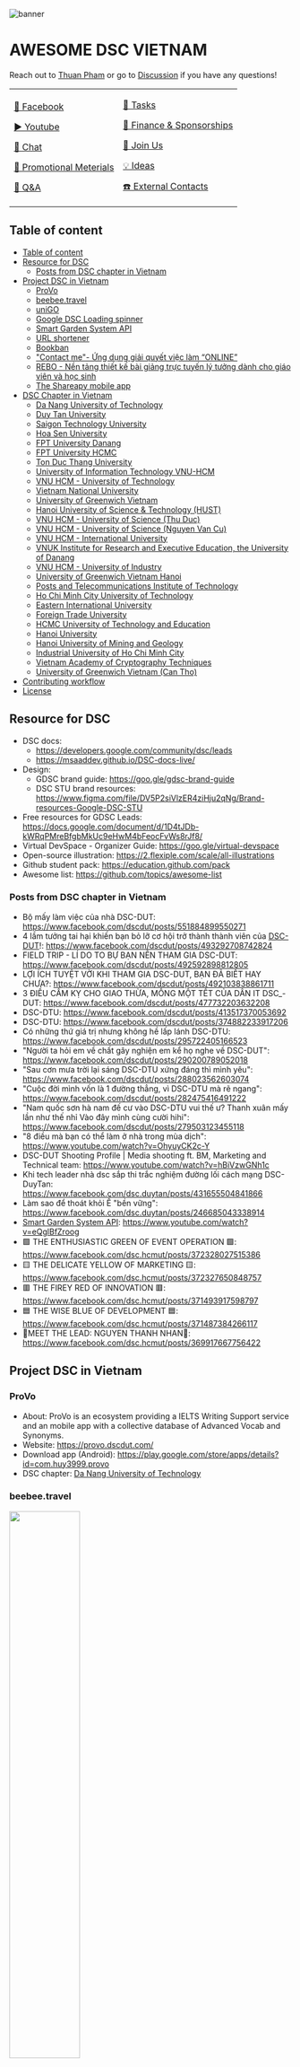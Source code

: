 ![banner](./img/banner.png)

# AWESOME DSC VIETNAM

Reach out to [Thuan Pham](https://github.com/thuanpham2311) or go to [Discussion](https://github.com/dsc-stu/dsc-stu/discussions) if you have any questions!

<table>
    <tr>
        <td>
        <a href="https://www.facebook.com/dscstu/"><p>📰 Facebook</p></a>
        <a href="https://www.youtube.com/channel/UCjjkz2HwC-Ud6_o8fdD3isA/"><p>▶️ Youtube</p></a>
        <a href="https://discord.gg/p92uD3F4He"><p>💬 Chat</p></a>
        <a href="https://github.com/dsc-stu/dsc-stu/blob/main/promotionalMeterials.md"><p>📢 Promotional Meterials</p></a>
        <a href="https://github.com/dsc-stu/dsc-stu/discussions/categories/q-a"><p>🙏 Q&A</p></a>
        </td>
        <td>
        <a href="https://github.com/orgs/dsc-stu/projects"><p>🎒 Tasks</p></a>
        <a href="https://docs.google.com/spreadsheets/d/1x-_EVnWdRT1esPNLsMF8wJLChpMAu-XFIwa9WhLynso/edit?usp=sharing"><p>💸 Finance & Sponsorships</p></a>
        <a href="https://github.com/dsc-stu/dsc-stu/discussions/3"><p>🙌 Join Us </p></a>
        <a href="https://github.com/dsc-stu/dsc-stu/discussions/categories/ideas"><p>💡 Ideas</p></a>
        <a href="https://docs.google.com/spreadsheets/d/1uYJmHyzVsvtph7GDDy6ORQxkxb-bsLgYk2kd_oRy1D4"><p>☎️ External Contacts</p></a>
        </td>
    </tr>
</table>

## Table of content

* [Table of content](#table-of-content)
* [Resource for DSC](#resource-for-dsc)
  + [Posts from DSC chapter in Vietnam](#posts-from-dsc-chapter-in-vietnam)
* [Project DSC in Vietnam](#project-dsc-in-vietnam)
  + [ProVo](#provo)
  + [beebee.travel](#beebeetravel)
  + [uniGO](#unigo)
  + [Google DSC Loading spinner](#google-dsc-loading-spinner)
  + [Smart Garden System API](#smart-garden-system-api)
  + [URL shortener](#url-shortener)
  + [Bookban](#bookban)
  + ["Contact me"- Ứng dụng giải quyết việc làm “ONLINE”](#contact-me--ứng-dụng-giải-quyết-việc-làm-online)
  + [REBO - Nền tảng thiết kế bài giảng trực tuyến lý tưởng dành cho giáo viên và học sinh](#rebo---nền-tảng-thiết-kế-bài-giảng-trực-tuyến-lý-tưởng-dành-cho-giáo-viên-và-học-sinh)
  + [The Shareapy mobile app](#the-shareapy-mobile-app)
* [DSC Chapter in Vietnam](#dsc-chapter-in-vietnam)
  + [Da Nang University of Technology](#da-nang-university-of-technology)
  + [Duy Tan University](#duy-tan-university)
  + [Saigon Technology University](#saigon-technology-university)
  + [Hoa Sen University](#hoa-sen-university)
  + [FPT University Danang](#fpt-university-danang)
  + [FPT University HCMC](#fpt-university-hcmc)
  + [Ton Duc Thang University](#ton-duc-thang-university)
  + [University of Information Technology VNU-HCM](#university-of-information-technology-vnu-hcm)
  + [VNU HCM - University of Technology](#vnu-hcm---university-of-technology)
  + [Vietnam National University](#vietnam-national-university)
  + [University of Greenwich Vietnam](#university-of-greenwich-vietnam)
  + [Hanoi University of Science &amp; Technology (HUST)](#hanoi-university-of-science--technology-hust)
  + [VNU HCM - University of Science (Thu Duc)](#vnu-hcm---university-of-science-thu-duc)
  + [VNU HCM - University of Science (Nguyen Van Cu)](#vnu-hcm---university-of-science-nguyen-van-cu)
  + [VNU HCM - International University](#vnu-hcm---international-university)
  + [VNUK Institute for Research and Executive Education, the University of Danang](#vnuk-institute-for-research-and-executive-education-the-university-of-danang)
  + [VNU HCM - University of Industry](#vnu-hcm---university-of-industry)
  + [University of Greenwich Vietnam Hanoi](#university-of-greenwich-vietnam-hanoi)
  + [Posts and Telecommunications Institute of Technology](#posts-and-telecommunications-institute-of-technology)
  + [Ho Chi Minh City University of Technology](#ho-chi-minh-city-university-of-technology)
  + [Eastern International University](#eastern-international-university)
  + [Foreign Trade University](#foreign-trade-university)
  + [HCMC University of Technology and Education](#hcmc-university-of-technology-and-education)
  + [Hanoi University](#hanoi-university)
  + [Hanoi University of Mining and Geology](#hanoi-university-of-mining-and-geology)
  + [Industrial University of Ho Chi Minh City](#industrial-university-of-ho-chi-minh-city)
  + [Vietnam Academy of Cryptography Techniques](#vietnam-academy-of-cryptography-techniques)
  + [University of Greenwich Vietnam (Can Tho)](#university-of-greenwich-vietnam-can-tho)
* [Contributing workflow](#contributing-workflow)
* [License](#license)

## Resource for DSC

- DSC docs:
    * https://developers.google.com/community/dsc/leads
    * https://msaaddev.github.io/DSC-docs-live/
- Design:
    * GDSC brand guide: https://goo.gle/gdsc-brand-guide
    * DSC STU brand resources: https://www.figma.com/file/DV5P2siVlzER4ziHju2qNg/Brand-resources-Google-DSC-STU
- Free resources for GDSC Leads: https://docs.google.com/document/d/1D4tJDb-kWRqPMreBfgbMkUc9eHwM4bFeocFvWs8rJf8/
- Virtual DevSpace - Organizer Guide: https://goo.gle/virtual-devspace
- Open-source illustration: https://2.flexiple.com/scale/all-illustrations
- Github student pack: https://education.github.com/pack
- Awesome list: https://github.com/topics/awesome-list

### Posts from DSC chapter in Vietnam

- Bộ mấy làm việc của nhà DSC-DUT: https://www.facebook.com/dscdut/posts/551884899550271
- 4 lầm tưởng tai hại khiến bạn bỏ lỡ cơ hội trở thành thành viên của [DSC-DUT](#da-nang-university-of-technology)!: https://www.facebook.com/dscdut/posts/493292708742824
- FIELD TRIP - LÍ DO TO BỰ BẠN NÊN THAM GIA DSC-DUT: https://www.facebook.com/dscdut/posts/492592898812805
- LỢI ÍCH TUYỆT VỜI KHI THAM GIA DSC-DUT, BẠN ĐÃ BIẾT HAY CHƯA?: https://www.facebook.com/dscdut/posts/492103838861711
- 3 ĐIỀU CẤM KỴ CHO GIAO THỪA, MỒNG MỘT TẾT CỦA DÂN IT DSC_-DUT: https://www.facebook.com/dscdut/posts/477732203632208
- DSC-DTU: https://www.facebook.com/dscdut/posts/413517370053692
- DSC-DTU: https://www.facebook.com/dscdut/posts/374882233917206
- Có những thứ giá trị nhưng không hề lấp lánh DSC-DTU: https://www.facebook.com/dscdut/posts/295722405166523
- "Người ta hỏi em về chất gây nghiện em kể họ nghe về DSC-DUT": https://www.facebook.com/dscdut/posts/290200789052018
- "Sau cơn mưa trời lại sáng DSC-DTU xứng đáng thì mình yêu": https://www.facebook.com/dscdut/posts/288023562603074
- "Cuộc đời mình vốn là 1 đường thẳng, vì DSC-DTU mà rẽ ngang": https://www.facebook.com/dscdut/posts/282475416491222
- "Nam quốc sơn hà nam đế cư vào DSC-DTU vui thế ư? Thanh xuân mấy lần như thế nhỉ Vào đây mình cùng cười hihi": https://www.facebook.com/dscdut/posts/279503123455118
- "8 điều mà bạn có thể làm ở nhà trong mùa dịch": https://www.youtube.com/watch?v=OhyuyCK2c-Y
- DSC-DUT Shooting Profile | Media shooting ft. BM, Marketing and Technical team: https://www.youtube.com/watch?v=hBiVzwGNh1c
- Khi tech leader nhà dsc sắp thi trắc nghiệm đường lối cách mạng DSC-DuyTan: https://www.facebook.com/dsc.duytan/posts/431655504841866
- Làm sao để thoát khỏi Ế "bền vững": https://www.facebook.com/dsc.duytan/posts/246685043338914
- [Smart Garden System API](#Smart-Garden-System-API): https://www.youtube.com/watch?v=eQglBfZroog
- 🟩 THE ENTHUSIASTIC GREEN OF EVENT OPERATION 🟩: https://www.facebook.com/dsc.hcmut/posts/372328027515386
- 🟨 THE DELICATE YELLOW OF MARKETING 🟨: https://www.facebook.com/dsc.hcmut/posts/372327650848757
- 🟥 THE FIREY RED OF INNOVATION 🟥: https://www.facebook.com/dsc.hcmut/posts/371493917598797
- 🟦 THE WISE BLUE OF DEVELOPMENT 🟦: https://www.facebook.com/dsc.hcmut/posts/371487384266117
- 🌟MEET THE LEAD: NGUYEN THANH NHAN🌟: https://www.facebook.com/dsc.hcmut/posts/369917667756422

## Project DSC in Vietnam

### ProVo

- About: ProVo is an ecosystem providing a IELTS Writing Support service and an mobile app with a collective database of Advanced Vocab and Synonyms.
- Website: <https://provo.dscdut.com/>
- Download app (Android): <https://play.google.com/store/apps/details?id=com.huy3999.provo>
- DSC chapter: [Da Nang University of Technology](#da-nang-university-of-technology)

### beebee.travel

<img src="./img/beebee_travel.png" alt="" width="50%">

- About(vietnamese website): <https://beebee.travel/>
- Try app: <https://app.beebee.travel/>
- DSC chapter: [Da Nang University of Technology](#da-nang-university-of-technology)

### uniGO

<img src="./img/uniGo.png" alt="" width="50%">

- About: Danang University of Technology virtual interactive map, Designed by Developer Student Clubs with basic algorithms and popular technology platforms, uniGO makes it easier for users to locate classrooms, buildings, functional departments… as well as to look up for detailed information on these locations.
- Website: <https://unigo.pro/>
- DSC chapter: [Da Nang University of Technology](#da-nang-university-of-technology)

### Google DSC Loading spinner

<div>
<img src="./img/googler-loader.gif" alt="" width="25%">
&emsp;
<img src="./img/dsc-loader.gif" alt="" width="25%">
</div>

- About: A Loading spinner for the Google Developer student clubs.
- Source Code: <https://github.com/dscdut/loading.vndsc.com>
- DSC chapter: [Da Nang University of Technology](#da-nang-university-of-technology)

### Smart Garden System API

<img src="https://github.com/DSC-HSU/SmartGarden/raw/master/docs/IntelligentGarden.jpg" alt="">

- About: Provides some API for monitoring and controlling a garden model (small) using Arduino + Raspberry Pi
- Source code: https://github.com/DSC-HSU/SmartGarden#smart-garden-system-api
- DSC chapter: [Hoa Sen University](#hoa-sen-university)

### URL shortener

- Website: https://url.dscdut.com/
- DSC chapter: [Da Nang University of Technology](#da-nang-university-of-technology)
- Source code: https://github.com/dscdut/url.dscdut.com

### Bookban

- About(vietnamese): https://www.facebook.com/dsc.fptudn/posts/181046613666917
- DSC chapter: [FPT University Danang](#FPT-University-Danang)

### "Contact me"- Ứng dụng giải quyết việc làm “ONLINE”

- About(vietnamese): https://www.facebook.com/dsc.fptudn/posts/180360403735538
- DSC chapter: [FPT University Danang](#FPT-University-Danang)

### REBO - Nền tảng thiết kế bài giảng trực tuyến lý tưởng dành cho giáo viên và học sinh

- About(vietnamese): https://www.facebook.com/dsc.fptudn/posts/179671193804459
- DSC chapter: [FPT University Danang](#FPT-University-Danang)

### The Shareapy mobile app

- About: Vo Ngoc Khanh Linh, Tran Lam Bao Khang, Nguyen Dang Huy, and Nguyen Thanh Nhan built Shareapy: a digitized support group app created with Android that helps bring people together who share similar problems regardless of their age, gender, religion, financial status, etc. After conducting an extremely rigorous user testing phase, this team had the chance to see all that TensorFlow and Firebase could do.
- Video: https://www.youtube.com/watch?v=63RTBxRyFX8&t=3557s
- DSC chapter: [Ho Chi Minh City University of Technology](#ho-chi-minh-city-university-of-technology)

## DSC Chapter in Vietnam

### Da Nang University of Technology

- Community: https://dsc.community.dev/da-nang-university-of-technology/
- Website: https://google.dscdut.com/
- Github: https://github.com/dscdut
- Facebook: https://www.facebook.com/dscdut
- YouTube: https://www.youtube.com/channel/UCh5G4Fgl_WcOBB2LF73x3Ww/featured
- Linkedin: https://www.linkedin.com/company/dscdut/
- Instagram: https://www.instagram.com/dsc_dut/

### Duy Tan University

- Community: https://dsc.community.dev/duy-tan-university/
- Website: https://dtudsc.web.app/
- Facebook: https://www.facebook.com/gdsc.duytan/
- Facebook Group: https://www.facebook.com/groups/461865691319528
- Instagram: https://www.instagram.com/dsc.dtu/

### Saigon Technology University

- Community: https://gdsc.community.dev/saigon-technology-university/
- Facebook: https://www.facebook.com/dscstu/
- Github: https://github.com/dsc-stu
- YouTube: https://www.youtube.com/channel/UCjjkz2HwC-Ud6_o8fdD3isA/
- Discord: https://discord.gg/p92uD3F4He

### Hoa Sen University

- Community: https://dsc.community.dev/hoa-sen-university/
- Facebook: https://www.facebook.com/gdsc.hsu/
- YouTube: https://www.youtube.com/channel/UCcbTBRzIfnE-EhixqOWJCtg
- Github: https://github.com/DSC-HSU

### FPT University Danang

- Community: https://dsc.community.dev/fpt-university-danang/
- Facebook: https://www.facebook.com/dsc.fptudn
- Linkedin: https://www.linkedin.com/company/dscfptudn/

### FPT University HCMC

- Community: https://dsc.community.dev/fpt-university-hcmc/
- Facebook: https://www.facebook.com/dsc.fptu.hcmc
- Github: https://github.com/DSC-FPTU-HCMC

### Ton Duc Thang University

- Community: https://dsc.community.dev/ton-duc-thang-university/
- Facebook: https://www.facebook.com/dsc.tdtu
- Github: https://github.com/DSC-Ton-Duc-Thang-University

### University of Information Technology VNU-HCM

- Community: https://dsc.community.dev/university-of-information-technology-vnu-hcm/
- Facebook: https://www.facebook.com/dsc.uit/

### VNU HCM - University of Technology

- Community: https://dsc.community.dev/vnu-hcm-university-of-technology/
- Facebook: https://www.facebook.com/dsc.hcmut
- Github: https://github.com/dsc-hcmut

### Vietnam National University

- Community: https://dsc.community.dev/vietnam-national-university/
- Facebook: https://www.facebook.com/dscvnu/

### University of Greenwich Vietnam

- Community: https://dsc.community.dev/university-of-greenwich-vietnam/
- Facebook: https://www.facebook.com/dsc.uog/

### Hanoi University of Science & Technology (HUST)

- Community: https://dsc.community.dev/hanoi-university-of-science-technology-hust/
- Facebook: https://www.facebook.com/dsc.hust.2020/
- Phone: +84 83 837 5899
- Website: http://www.dsc-hust.club/
- Email: dsc.hust.2020@gmail.com

### VNU HCM - University of Science (Thu Duc)

- Community: https://dsc.community.dev/vnu-hcm-university-of-science-thu-duc/
- Facebook: https://www.facebook.com/dsc.hcmus

### VNU HCM - University of Science (Nguyen Van Cu)

- Community: https://dsc.community.dev/vnu-hcm-university-of-science-nguyen-van-cu/
- Facebook: https://www.facebook.com/dsc.hcmus

### VNU HCM - International University

- Facebook: https://www.facebook.com/dsc.hcmiu

### VNUK Institute for Research and Executive Education, the University of Danang

- Facebook: https://www.facebook.com/dscvnuk/

### VNU HCM - University of Industry

- Community: https://dsc.community.dev/vnu-hcm-university-of-industry/

### University of Greenwich Vietnam Hanoi

- Community: https://dsc.community.dev/university-of-greenwich-vietnam-hanoi/

### Posts and Telecommunications Institute of Technology

- Community: https://dsc.community.dev/posts-and-telecommunications-institute-of-technology/

### Ho Chi Minh City University of Technology

- Community: https://dsc.community.dev/ho-chi-minh-city-university-of-technology/

### Eastern International University

- Community: https://dsc.community.dev/eastern-international-university/

### Foreign Trade University

- Facebook: https://www.facebook.com/dsc.ftu2/

### HCMC University of Technology and Education

- Facebook: https://www.facebook.com/gdsc.hcmute
- Github: https://github.com/DSC-HCMUTE
- Email: dsc.hcmute@gmail.com

### Hanoi University

- Facebook: https://www.facebook.com/hanugdsc
- Email: hanugdsc@gmail.com

### Hanoi University of Mining and Geology

- Facebook: https://www.facebook.com/gdsc.humg
- Email: dsc.humg@gmail.com

### Industrial University of Ho Chi Minh City

- Facebook: https://www.facebook.com/iuh.gdsc
- Email: iuh.gdsc@gmail.com
- Twitter: https://twitter.com/iuhgdsc
- Github: https://github.com/iuhgdsc
- Instagram: https://www.instagram.com/iuh.gdsc/
- Youtube: https://www.youtube.com/channel/UCeDvhkh14Y1QtNRfo5nhRbg

### Vietnam Academy of Cryptography Techniques

- Facebook: https://www.facebook.com/dsc.kma
- Email: dsckma@gmail.com

### University of Greenwich Vietnam (Can Tho)

- Facebook: https://www.facebook.com/profile.php?id=100070791010056

### University of Economics and Law

- Facebook: https://www.facebook.com/gdsc.uel
- Email: gdsc.uel@gmail.com

## Contributing workflow

Here’s how we suggest you go about proposing a change to this project:

1. [Fork this project][fork] to your account.
2. [Create a branch][branch] for the change you intend to make.
3. Make your changes to your fork.
4. [Send a pull request][pr] from your fork’s branch to our `master` branch.

[fork]: https://help.github.com/articles/fork-a-repo/
[branch]: https://help.github.com/articles/creating-and-deleting-branches-within-your-repository
[pr]: https://help.github.com/articles/using-pull-requests/

## License

[MIT License](./LICENSE).

**What is the MIT license?**

> Do whatever you want with this, just don’t sue me
